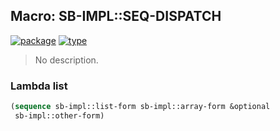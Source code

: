 ## Macro: SB-IMPL::SEQ-DISPATCH
[![package](https://img.shields.io/badge/Package-SB--IMPL-5f9ea0.svg?style=social&colorA=999999)](../) [![type](https://img.shields.io/badge/Type-Macro-5f9ea0.svg?style=social&colorA=999999)](../#macro) 

> No description.

### Lambda list
```cl
(sequence sb-impl::list-form sb-impl::array-form &optional
 sb-impl::other-form)
```

